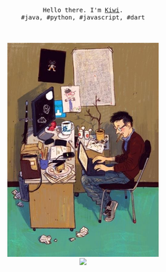 <p align="center">
  <br>
  <br>
  <br>
  <samp>Hello there. I'm <a href="http://blog.coder4j.cn">Kiwi</a>.<br> #java, #python, #javascript, #dart</samp>
  <br>
  <br>
  <br>
  <br>
  <img src="https://github.com/kiwiflydream/kiwiflydream/blob/master/coder.jpg" width="350" /> <br/>
  
  <img src="https://github-readme-stats.vercel.app/api?username=kiwiflydream&theme=dark"/>
</p>
